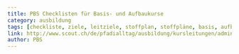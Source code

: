 ```yaml
---
title: PBS Checklisten für Basis- und Aufbaukurse
category: ausbildung
tags: [checkliste, ziele, leitziele, stoffplan, stoffpläne, basis, aufbau, lst1, lst2]
link: http://www.scout.ch/de/pfadialltag/ausbildung/kursleitungen/administration/checklisten-stoffplaene/checklisten-und-stoffplaene
author: PBS
---
```

